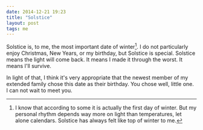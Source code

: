 ```yaml
---
date: 2014-12-21 19:23
title: "Solstice"
layout: post
tags: me
---
```


Solstice is, to me, the most important date of winter[^solstice]. I do not particularly enjoy Christmas, New Years, or my birthday, but Solstice is special. Solstice means the light will come back. It means I made it through the worst. It means I'll survive.

In light of that, I think it's very appropriate that the newest member of my extended family chose this date as their birthday. You chose well, little one. I can not wait to meet you.

[^solstice]: I know that according to some it is actually the first day of winter. But my personal rhythm depends way more on light than temperatures, let alone calendars. Solstice has always felt like top of winter to me.
